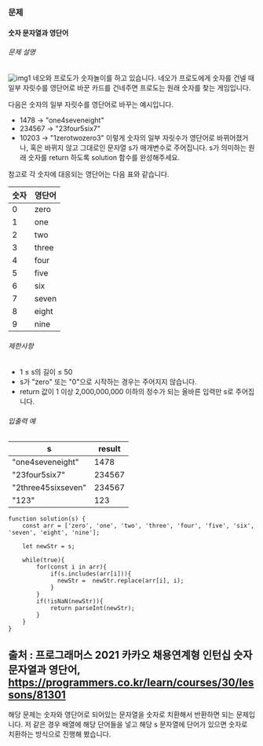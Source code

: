 ### 문제
#### 숫자 문자열과 영단어
###### 문제 설명
![img1](https://user-images.githubusercontent.com/45866008/158350268-33ffa183-b5f5-4963-b0d3-c131225cab86.png)
네오와 프로도가 숫자놀이를 하고 있습니다. 네오가 프로도에게 숫자를 건넬 때 일부 자릿수를 영단어로 바꾼 카드를 건네주면 프로도는 원래 숫자를 찾는 게임입니다.

다음은 숫자의 일부 자릿수를 영단어로 바꾸는 예시입니다.

  - 1478 → "one4seveneight"
  - 234567 → "23four5six7"
  - 10203 → "1zerotwozero3"
이렇게 숫자의 일부 자릿수가 영단어로 바뀌어졌거나, 혹은 바뀌지 않고 그대로인 문자열 s가 매개변수로 주어집니다. s가 의미하는 원래 숫자를 return 하도록 solution 함수를 완성해주세요.

참고로 각 숫자에 대응되는 영단어는 다음 표와 같습니다.

|숫자|영단어|
|---|---|
|0|zero|
|1|one|
|2|two|
|3|three|
|4|four|
|5|five|
|6|six|
|7|seven|
|8|eight|
|9|nine|

###### 제한사항
  - 1 ≤ s의 길이 ≤ 50
  - s가 "zero" 또는 "0"으로 시작하는 경우는 주어지지 않습니다.
  - return 값이 1 이상 2,000,000,000 이하의 정수가 되는 올바른 입력만 s로 주어집니다.

###### 입출력 예
|s|result|
|---|---|
|"one4seveneight"|1478|
|"23four5six7"|234567|
|"2three45sixseven"|234567|
|"123"|123|

```
function solution(s) {
    const arr = ['zero', 'one', 'two', 'three', 'four', 'five', 'six', 'seven', 'eight', 'nine'];
    
    let newStr = s;
    
    while(true){
        for(const i in arr){
            if(s.includes(arr[i])){
              newStr =  newStr.replace(arr[i], i);
            }
        }
        if(!isNaN(newStr)){
            return parseInt(newStr);
        }
    }
}
```

출처 : 프로그래머스 2021 카카오 채용연계형 인턴십 숫자 문자열과 영단어, https://programmers.co.kr/learn/courses/30/lessons/81301
-------------------------------------------------------------------------------------------------------------------------------
해당 문제는 숫자와 영단어로 되어있는 문자열을 숫자로 치환해서 반환하면 되는 문제입니다.
저 같은 경우 배열에 해당 단어들을 넣고 해당 s 문자열에 단어가 있으면 숫자로 치환하는 방식으로 진행해 봤습니다.
